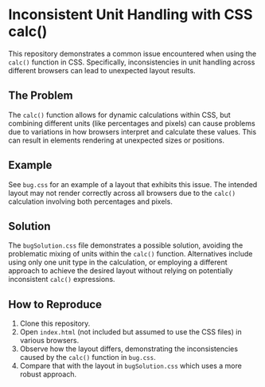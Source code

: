 # Inconsistent Unit Handling with CSS calc()

This repository demonstrates a common issue encountered when using the `calc()` function in CSS. Specifically, inconsistencies in unit handling across different browsers can lead to unexpected layout results.

## The Problem
The `calc()` function allows for dynamic calculations within CSS, but combining different units (like percentages and pixels) can cause problems due to variations in how browsers interpret and calculate these values. This can result in elements rendering at unexpected sizes or positions.

## Example
See `bug.css` for an example of a layout that exhibits this issue.  The intended layout may not render correctly across all browsers due to the `calc()` calculation involving both percentages and pixels. 

## Solution
The `bugSolution.css` file demonstrates a possible solution, avoiding the problematic mixing of units within the `calc()` function.  Alternatives include using only one unit type in the calculation, or employing a different approach to achieve the desired layout without relying on potentially inconsistent `calc()` expressions.

## How to Reproduce
1. Clone this repository.
2. Open `index.html` (not included but assumed to use the CSS files) in various browsers.
3. Observe how the layout differs, demonstrating the inconsistencies caused by the `calc()` function in `bug.css`. 
4. Compare that with the layout in `bugSolution.css` which uses a more robust approach.